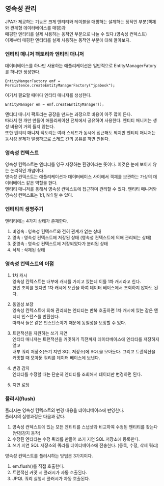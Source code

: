 ## 영속성 관리

JPA가 제공하는 기능은 크게 엔티티와 테이블을 매핑하는 설계하는 정적인 부분(객체와 관계형 데이터베이스를 매핑)과  
매핑한 엔티티를 실제 사용하는 동적인 부분으로 나눌 수 있다.(영속성 컨텍스트)   
이제부터 매핑한 엔티티를 실제 사용하는 동적인 부분에 대해 알아보자.  
  
  
### 엔티티 매니저 팩토리와 엔티티 매니저  

데이터베이스를 하나만 사용하는 애플리케이션은 일반적으로 EntityManagerFatory를 하나만 생성한다.
```
EntityMangerFactory emf = Persistence.createEntityManagerFactory("jpabook");
```
여기서 필요할 때마다 엔티티 매니저를 생성한다.
```
EntityManager em = emf.createEntityManager();
```
엔티티 매니저 팩토리는 공장을 만드는 과정으로 비용이 아주 많이 든다.  
따라서 한 개만 만들어 애플리케이션 전체에서 공유하여 사용한다. 엔티티 매니저는 생성 비용이 거의 들지 않는다.  
또한 엔티티 매니저 팩토리는 여러 스레드가 동시에 접근해도 되지만 엔티티 매니저는 동시성 문제가 발생하므로 스레드 간의 공유를 하면 안된다.  
  
  
### 영속성 컨텍스트 

영속성 컨텍스트는 엔티티를 영구 저장하는 환경이라는 뜻이다. 이것은 눈에 보이지 않는 논리적인 개념이다.  
영속성 컨텍스트는 애플리케이션과 데이터베이스 사이에서 객체를 보관하는 가상의 데이터베이스 같은 역할을 한다.  
엔티티 매니저를 통해서 영속성 컨텍스트에 접근하며 관리할 수 있다. 엔티티 매니저와 영속성 컨텍스트는 1:1, N:1 일 수 있다.  

  
### 엔티티의 생명주기 

엔티티에는 4가지 상태가 존재한다.  
1. 비영속 : 영속성 컨텍스트와 전혀 관계가 없는 상태
2. 영속 : 영속성 컨텍스트에 저장된 상태 (영속성 컨텍스트에 의해 관리되는 상태)  
3. 준영속 : 영속성 컨텍스트에 저장되었다가 분리된 상태
4. 삭제 : 삭제된 상태

### 영속성 컨텍스트의 이점

1. 1차 캐시  
영속성 컨텍스트는 내부에 캐시를 가지고 있는데 이를 1차 캐시라고 한다.  
한번 조회를 했다면 1차 캐시에 보관을 하여 데이터 베이스에서 조회하지 않아도 된다.  

2. 동일성 보장   
영속성 컨텍스트에 의해 관리되는 엔티티는 반복 호출하면 1차 캐시에 있는 같은 엔티티 인스턴스를 반환한다.  
따라서 둘은 같은 인스턴스이기 때문에 동일성을 보장할 수 있다.  

3. 트랜잭션을 지원하는 쓰기 지연   
엔티티 매니저는 트랜잭션을 커밋하기 직전까지 데이터베이스에 엔티티를 저장하지 않고  
내부 쿼리 저장소(쓰기 지연 SQL 저장소)에 SQL을 모아둔다. 그리고 트랜잭션을 커밋할 때 모아둔 쿼리를 데이터 베이스에 보낸다.  

4. 변경 감지   
엔티티를 수정할 때는 단순히 엔티티를 조회해서 데이터만 변경하면 된다.   

5. 지연 로딩

### 플러시(flush)

플러시는 영속성 컨텍스트의 변경 내용을 데이터베이스에 반영한다.   
플러시의 실행과정은 다음과 같다.  

1. 영속성 컨텍스트에 있는 모든 엔티티를 스냅샷과 비교하여 수정된 엔티티를 찾는다(변경감지 동작)  
2. 수정된 엔티티는 수정 쿼리를 만들어 쓰기 지연 SQL 저장소에 등록한다.  
3. 쓰기 지연 SQL 저장소의 쿼리를 데이터베이스에 전송한다. (등록, 수정, 삭제 쿼리)   

영속성 컨텍스트를 플러시하는 방법은 3가지이다.  

1. em.flush()를 직접 호출한다.  
2. 트랜잭션 커밋 시 플러시가 자동 호출된다.  
3. JPQL 쿼리 실행시 플러시가 자동 호출된다.  



